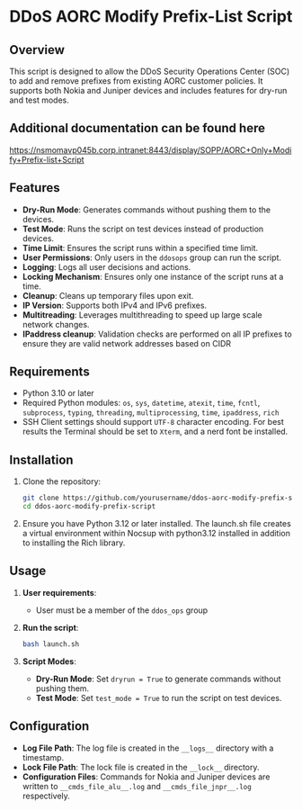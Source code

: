 # DDoS AORC Modify Prefix-List Script

## Overview

This script is designed to allow the DDoS Security Operations Center (SOC) to add and remove prefixes from existing AORC customer policies. It supports both Nokia and Juniper devices and includes features for dry-run and test modes.

## Additional documentation can be found here

https://nsmomavp045b.corp.intranet:8443/display/SOPP/AORC+Only+Modify+Prefix-list+Script

## Features

- **Dry-Run Mode**: Generates commands without pushing them to the devices.
- **Test Mode**: Runs the script on test devices instead of production devices.
- **Time Limit**: Ensures the script runs within a specified time limit.
- **User Permissions**: Only users in the `ddosops` group can run the script.
- **Logging**: Logs all user decisions and actions.
- **Locking Mechanism**: Ensures only one instance of the script runs at a time.
- **Cleanup**: Cleans up temporary files upon exit.
- **IP Version**: Supports both IPv4 and IPv6 prefixes.
- **Multitreading**: Leverages multithreading to speed up large scale network changes.
- **IPaddress cleanup**: Validation checks are performed on all IP prefixes to ensure they are valid network addresses based on CIDR

## Requirements

- Python 3.10 or later
- Required Python modules: `os`, `sys`, `datetime`, `atexit`, `time`, `fcntl`, `subprocess`, `typing`, `threading`, `multiprocessing`, `time`, `ipaddress`, `rich`
- SSH Client settings should support `UTF-8` character encoding. For best results the Terminal should be set to `Xterm`, and a nerd font be installed.

## Installation

1. Clone the repository:
    ```sh
    git clone https://github.com/yourusername/ddos-aorc-modify-prefix-script.git
    cd ddos-aorc-modify-prefix-script
    ```

2. Ensure you have Python 3.12 or later installed.
   The launch.sh file creates a virtual environment within Nocsup with python3.12 installed in addition to installing the Rich library.


## Usage

1. **User requirements**:
    - User must be a member of the `ddos_ops` group

2. **Run the script**:
    ```sh
    bash launch.sh
    ```
    
4. **Script Modes**:
    - **Dry-Run Mode**: Set `dryrun = True` to generate commands without pushing them.
    - **Test Mode**: Set `test_mode = True` to run the script on test devices.

## Configuration

- **Log File Path**: The log file is created in the `__logs__` directory with a timestamp.
- **Lock File Path**: The lock file is created in the `__lock__` directory.
- **Configuration Files**: Commands for Nokia and Juniper devices are written to `__cmds_file_alu__.log` and `__cmds_file_jnpr__.log` respectively.
